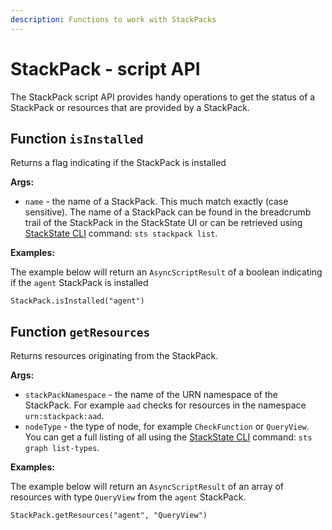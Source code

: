 ```yaml
---
description: Functions to work with StackPacks
---
```


# StackPack - script API

The StackPack script API provides handy operations to get the status of a StackPack or resources that are provided by a StackPack.

## Function `isInstalled`

Returns a flag indicating if the StackPack is installed

**Args:**

* `name` - the name of a StackPack. This much match exactly \(case sensitive\). The name of a StackPack can be found in the breadcrumb trail of the StackPack in the StackState UI or can be retrieved using [StackState CLI](../../../../setup/install-stackstate/cli-install.md) command: `sts stackpack list`.

**Examples:**

The example below will return an `AsyncScriptResult` of a boolean indicating if the `agent` StackPack is installed

```text
StackPack.isInstalled("agent")
```

## Function `getResources`

Returns resources originating from the StackPack.

**Args:**

* `stackPackNamespace` - the name of the URN namespace of the StackPack. For example `aad` checks for resources in the namespace `urn:stackpack:aad`.
* `nodeType` - the type of node, for example `CheckFunction` or `QueryView`. You can get a full listing of all using the [StackState CLI](../../../../setup/install-stackstate/cli-install.md) command: `sts graph list-types`.

**Examples:**

The example below will return an `AsyncScriptResult` of an array of resources with type `QueryView` from the `agent` StackPack.

```text
StackPack.getResources("agent", "QueryView")
```

